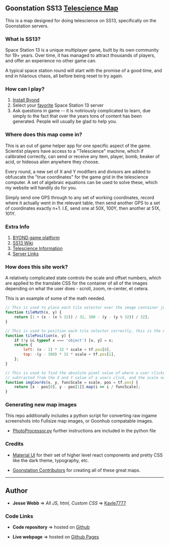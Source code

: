 ## Goonstation SS13 [Telescience Map][github pages]

This is a map designed for doing telescience on SS13, specifically on the Goonstation servers.

### What is SS13?

Space Station 13 is a unique multiplayer game, built by its own community for 19+ years. Over time, it has managed to attract thousands of players, and offer an experience no other game can.

A typical space station round will start with the promise of a good time, and end in hilarious chaos, all before being reset to try again.

### How can I play?  

1. [Install Byond](#extra-info)
2. Select your [favorite](#extra-info) Space Station 13 server
3. Ask questions in game -- it is notiriously complicated to learn, due simply to the fact that over the years tons of content has been generated. People will usually be glad to help you.

### Where does this map come in?

This is an out of game helper app for one specific aspect of the game. Scientist players have access to a "Telescience" machine, which if calibrated correctly, can send or receive any item, player, bomb, beaker of acid, or hideous alien anywhere they choose.

Every round, a new set of X and Y modifiers and divisors are added to obfuscate the "true coordinates" for the game grid in the telescience computer. A set of algebraic equations can be used to solve these, which my website will handily do for you.

Simply send one GPS through to any set of working coordinates, record where it actually went in the relevant table, then send another GPS to a set of coordinates exactly n+1. I.E, send one at 50X, 100Y, then another at 51X, 101Y.

### Extra Info

1. [BYOND game platform][byond]
2. [SS13 Wiki][ss13 wiki]
3. [Telescience Information][telescience info]
4. [Server Links][goonhub]

### How does this site work?

A relatively complicated state controls the scale and offset numbers, which are applied to the translate CSS for the container of all of the images depending on what the user does - scroll, zoom, re-center, et cetera.

This is an example of some of the math needed.

```javascript
// This is used to place each tile selector over the image container just as if it had the 300/300 grid the game does.
function tileMath(x, y) {
    return [1 + (x - (x % 32)) / 32, 300 - (y - (y % 32)) / 32];
}

// This is used to position each tile selector correctly, this is the CSS value applied to its absolute position.
function tilePosition(x, y) {
    if (!y && typeof x === 'object') [x, y] = x;
    return {
        left: (x - 1) * 32 * scale + tf.pos[0],
        top: -(y - 300) * 32 * scale + tf.pos[1],
    };
}

// This is used to find the absolute pixel value of where a user clicked. The positioning of the image needs to be
// subtracted from the X and Y value of a users click, and the scale needs to be removed to find this value.
function imgCoords(x, y, funcScale = scale, pos = tf.pos) {
    return [x - pos[0], y - pos[1]].map(i => i / funcScale);
}
```

### Generating new map images

This repo additionally includes a python script for converting raw ingame screenshots into Fullsize map images, or Goonhub compatable images.
-   [PhotoProcessor.py][PhotoProcessor] further instructions are included in the python file

### Credits

-   [Material UI][material-ui] for their set of higher level react components and pretty CSS like the dark theme, typography, etc.

-   [Goonstation Contributors][goonstation] for creating all of these great maps.

---

## Author

-   **Jesse Webb** => _All JS, html, Custom CSS_ => [Kayle7777][github link]

### Code Links

-   **Code repository** => hosted on [Github][github repo]

-   **Live webpage** => hosted on [Github Pages][github pages]

[goonhub]: https://goonhub.com/
[material-ui]: https://material-ui.com/
[goonstation]: https://github.com/goonstation/goonstation
[byond]: http://www.byond.com/
[PhotoProcessor]: https://github.com/vortex1942/telescience/blob/master/src/tools/PhotoProcessor.py
[telescience info]: https://wiki.ss13.co/Telescience
[ss13 wiki]: https://wiki.ss13.co/Main_Page
[github link]: https://github.com/kayle7777
[github repo]: https://github.com/Kayle7777/telescience
[github pages]: https://nitre88.github.io/telescience/
